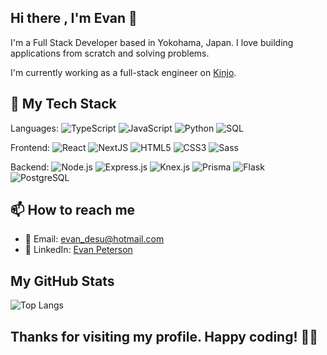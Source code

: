 ## Hi there , I'm Evan 👋

I'm a Full Stack Developer based in Yokohama, Japan. I love building applications from scratch and solving problems.

I'm currently working as a full-stack engineer on [Kinjo](http://www.kinjo-japan.com).

## 🔧 My Tech Stack

Languages:
![TypeScript](https://img.shields.io/badge/-TypeScript-007ACC?style=flat-square&logo=typescript&logoColor=white)
![JavaScript](https://img.shields.io/badge/-JavaScript-blue?style=flat-square&logo=javascript)
![Python](https://img.shields.io/badge/-Python-3776AB?style=flat-square&logo=python&logoColor=white)
![SQL](https://img.shields.io/badge/-SQL-4479A1?style=flat-square&logo=postgresql&logoColor=white)

Frontend:
![React](https://img.shields.io/badge/-React-black?style=flat-square&logo=react)
![NextJS](https://img.shields.io/badge/-Next.js-black?style=flat-square&logo=next.js)
![HTML5](https://img.shields.io/badge/-HTML5-E34F26?style=flat-square&logo=html5&logoColor=white)
![CSS3](https://img.shields.io/badge/-CSS3-1572B6?style=flat-square&logo=css3&logoColor=white)
![Sass](https://img.shields.io/badge/-Sass-C69?style=flat-square&logo=sass&logoColor=white)

Backend:
![Node.js](https://img.shields.io/badge/-Node.js-black?style=flat-square&logo=Node.js)
![Express.js](https://img.shields.io/badge/-Express-grey?style=flat-square&logo=express)
![Knex.js](https://img.shields.io/badge/-Knex-orange?style=flat-square&logo=knex)
![Prisma](https://img.shields.io/badge/-Prisma-purple?style=flat-square&logo=prisma)
![Flask](https://img.shields.io/badge/-Flask-000000?style=flat-square&logo=flask)
![PostgreSQL](https://img.shields.io/badge/-PostgreSQL-336791?style=flat-square&logo=postgresql&logoColor=white)

## 📫 How to reach me

- 📧 Email: [evan_desu@hotmail.com](mailto:evan_desu@hotmail.com)
- 👥 LinkedIn: [Evan Peterson](https://www.linkedin.com/in/evan-peterson-desu/)

## My GitHub Stats
![Top Langs](https://github-readme-stats.vercel.app/api/top-langs/?username=evan-desu&count_private=true)


## Thanks for visiting my profile. Happy coding! 👨‍💻

